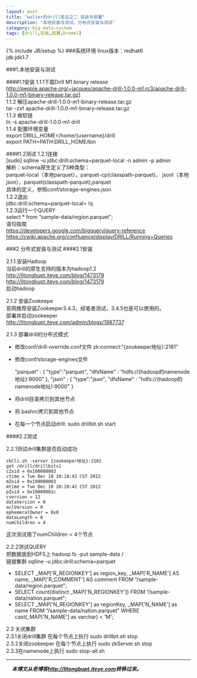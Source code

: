 ```yaml
---
layout: post
title: "walter的drill笔记之二 安装与部署"
description: "本地安装与测试、分布式安装与测试"
category: big-data-system
tags: [drill,安装,部署,Dremel]
---
```

{% include JB/setup %}
###系统环境
linux版本：redhat6    
jdk:jdk1.7

###1.本地安装与测试

####1.1安装
1.1.1下载Drill M1 binary release     
<http://people.apache.org/~jacques/apache-drill-1.0.0-m1.rc3/apache-drill-1.0.0-m1-binary-release.tar.gz]>    
1.1.2 解压apache-drill-1.0.0-m1-binary-release.tar.gz    
tar -zxf apache-drill-1.0.0-m1-binary-release.tar.gz    
1.1.3 做软链    
ln -s apache-drill-1.0.0-m1 drill    
1.1.4 配置环境变量    
export DRILL_HOME=/home/{username}/drill    
export PATH=$PATH:$DRILL_HOME/bin

####1.2测试
1.2.1连接    
[sudo] sqlline -u jdbc:drill:schema=parquet-local -n admin -p admin    
解析：schema原生定义了5种类型：    
parquet-local（本地parquet），parquet-cp(classpath-parquet)， jsonl（本地json），parquet(classpath-parquet),parquet    
具体的定义，参照conf/storage-engines.json    
1.2.2退出    
jdbc:drill:schema=parquet-local> !q    
1.2.3运行一个QUERY    
select * from “sample-data/region.parquet";    
语句指南    
<https://developers.google.com/bigquery/query-reference>     
<https://cwiki.apache.org/confluence/display/DRILL/Running+Queries>       

###2.分布式安装与测试
####2.1安装    

2.1.1.安装Hadoop    
当前drill的原生支持的版本为hadoop1.2    
<http://litongbupt.iteye.com/blog/1473179>    
<http://litongbupt.iteye.com/blog/1473179>    
启动hadoop    


2.1.2 安装Zookeepe    
官网推荐安装Zookeeper3.4.3，经笔者测试，3.4.5也是可以使用的。    
部署并启动zookeeper    
​<http://litongbupt.iteye.com/admin/blogs/1987737>    


2.1.3 部署drill的分布式模式    
- 修改conf/drill-override.conf文件 zk:connect:“{zookeeper地址}:2181”    
- 修改conf/storage-engines文件    

    "parquet" :
      {
        "type":"parquet",
        "dfsName" : “hdfs://{hadoop的namenode地址}:9000”
      },
    "json" :
      {
        "type":"json",
        "dfsName" : "hdfs://{hadoop的namenode地址}:9000"
      }
	  
- 将drill目录拷贝到其他节点
- 将.bashrc拷贝到其他节点
- 在每一个节点启动drill:   sudo drillbit.sh start

####2.2测试    

2.2.1测试drill集群是否启动成功    

    zkCli.sh -server {zookeeper地址}:2181
    get /drill/drillbits1
    cZxid = 0x100000003
    ctime = Tue Dec 10 10:18:42 CST 2013
    mZxid = 0x100000003
    mtime = Tue Dec 10 10:18:42 CST 2013
    pZxid = 0x10000001c
    cversion = 12
    dataVersion = 0
    aclVersion = 0
    ephemeralOwner = 0x0
    dataLength = 0
    numChildren = 4

这次测试用了numChildren = 4个节点    

2.2.2测试QUERY    
把数据放到HDFS上   hadoop fs -put sample-data /    
链接集群 sqlline -u jdbc:drill:schema=parquet    

-    SELECT _MAP['R_REGIONKEY'] as region_key, _MAP['R_NAME'] AS name, _MAP['R_COMMENT'] AS comment FROM “/sample-data/region.parquet";
-    SELECT count(distinct _MAP['N_REGIONKEY']) FROM “/sample-data/nation.parquet";   
-    SELECT _MAP['N_REGIONKEY'] as regionKey, _MAP['N_NAME'] as name FROM “/sample-data/nation.parquet" WHERE cast(_MAP['N_NAME'] as varchar) < 'M';

2.3 关闭集群    
2.3.1关闭drill集群 在每个节点上执行 sudo drillbit.sh stop     
2.3.2关闭zookeeper 在每个节点上执行 sudo zkServer.sh stop    
2.3.3在namenode上执行 sudo stop-all.sh    

***

&nbsp;&nbsp;&nbsp;&nbsp;***本博文从老博客<http://litongbupt.iteye.com>转移过来。***
